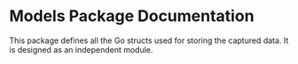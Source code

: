 # Models Package Documentation

This package defines all the Go structs used for storing the captured data. It is designed as an independent module.
